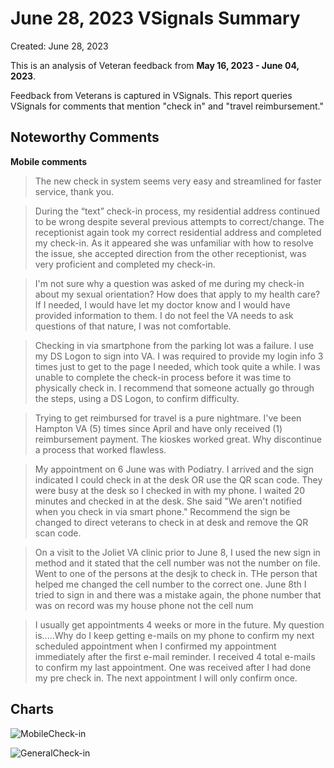 # June 28, 2023 VSignals Summary

Created: June 28, 2023

This is an analysis of Veteran feedback from **May 16, 2023 - June 04, 2023**.

Feedback from Veterans is captured in VSignals. This report queries VSignals for comments that mention "check in" and "travel reimbursement." 

## Noteworthy Comments

**Mobile comments**

> The new check in system seems very easy and streamlined for faster service, thank you.

> During the “text” check-in process, my residential address continued to be wrong despite several previous attempts to correct/change.  The receptionist again took my correct residential address and completed my check-in.  As it appeared she was unfamiliar with how to resolve the issue, she accepted direction from the other receptionist, was very proficient and completed my check-in.

> I'm not sure why a question was asked of me during my check-in about my sexual orientation? How does that apply to my health care? If I needed, I would have let my doctor know and I would have provided information to them. I do not feel the VA needs to ask questions of that nature, I was not comfortable.

> Checking in via smartphone from the parking lot was a failure. I use my DS Logon to sign into VA. I was required to provide my login info 3 times just to get to the page I needed, which took quite a while. I was unable to complete the check-in process before it was time to physically check in. I recommend that someone actually go through the steps, using a DS Logon, to confirm difficulty.

> Trying to get reimbursed for travel is a pure nightmare. I've been Hampton VA (5) times since April and have only received (1) reimbursement payment. The kioskes worked great. Why discontinue a process that worked flawless.

> My appointment on 6 June was with Podiatry. I arrived and the sign indicated I could check in at the desk OR use the QR scan code. They were busy at the desk so I checked in with my phone. I waited 20 minutes and checked in at the desk. She said "We aren't notified when you check in via smart phone." Recommend the sign be changed to direct veterans to check in at desk and remove the QR scan code.

> On a visit to the Joliet VA clinic prior to June 8, I used the new sign in method and it stated that the cell number was not the number on file. Went to one of the persons at the desjk to check in. THe person that helped me changed the cell number to the correct one. June 8th I tried to sign in and there was a mistake again, the phone number that was on record was my house phone not the cell num

> I usually get appointments 4 weeks or more in the future. My question is.....Why do I keep getting e-mails on my phone to confirm my next scheduled appointment when I confirmed my appointment immediately after the first e-mail reminder. I received 4 total e-mails to confirm my last appointment. One was received after I had done my pre check in. The next appointment I will only confirm once.
 


## Charts
![MobileCheck-in](<img width="671" alt="M" src="https://github.com/department-of-veterans-affairs/va.gov-team/assets/90633685/be9912d5-54d9-4631-908d-e34ac7c68355">) 

![GeneralCheck-in](<img width="674" alt="G" src="https://github.com/department-of-veterans-affairs/va.gov-team/assets/90633685/1c24ad00-234d-483c-a97f-b74827a9f94a">
)
